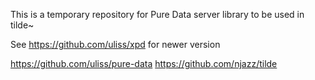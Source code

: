 This is a temporary repository for Pure Data server library to be used in tilde~

See https://github.com/uliss/xpd for newer version

https://github.com/uliss/pure-data
https://github.com/njazz/tilde


